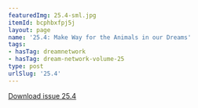 ```yaml
---
featuredImg: 25.4-sml.jpg
itemId: bcphbxfpj5j
layout: page
name: '25.4: Make Way for the Animals in our Dreams'
tags:
- hasTag: dreamnetwork
- hasTag: dream-network-volume-25
type: post
urlSlug: '25.4'
---
```

<a href="../files/pdfs/Volume_25/25.4_animals.pdf" download="">Download issue 25.4</a>